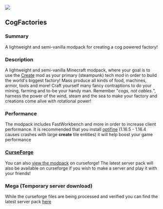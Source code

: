 ![](https://github.com/Synthetic-Dev/mc-cogfactory/blob/master/assets/logo.png)

## CogFactories

### Summary
A lightweight and semi-vanilla modpack for creating a cog powered factory!

### Description
A lightweight and semi-vanilla Minecraft modpack, where your goal is to use the [Create](https://www.curseforge.com/minecraft/mc-mods/create "Create") mod as your primary (steampunk) tech mod in order to build the world's biggest factory! Mass produce all kinds of food, machines, armor, tools and more! Craft yourself many fancy contraptions to do your mining, farming and to-be your handy man. Remember "*cogs, not cables.*", harness the power of the wind, steam and the sea to make your factory and creations come alive with rotational power!

### Performance
The modpack includes FastWorkbench and more in order to increase client performance. It is recommended that you install [optifine](http://adfoc.us/serve/?id=47525077508332 "Optifine 1.16.5") (1.16.5 - 1.16.4 causes crashes with large **create** tile entities) it will help boost your game performance

### [CurseForge](https://www.curseforge.com/ "CurseForge")
You can also [view the modpack](https://www.curseforge.com/minecraft/modpacks/cogfactory "Get the modpack") on curseforge!
The latest server pack will also be available on curseforge if you wish to make a server and play it with your friends!

### Mega (Temporary server download)
While the curseforge files are being processed and verified you can find the latest server pack [here](https://mega.nz/file/lBgHRYpT#aXGSTNHFnWc11pXVTlVEf2oG-Ahp1Zz-IhKP6lCaI50 "Server pack")